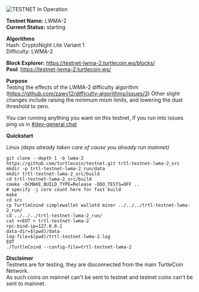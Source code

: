![TESTNET In Operation](https://user-images.githubusercontent.com/317/40411678-465103e0-5e9b-11e8-8ac0-84538920aabe.png)

**Testnet Name:** LWMA-2  
**Current Status:** starting  

**Algorithms**  
Hash: CryptoNight Lite Variant 1  
Difficulty: LWMA-2  

**Block Explorer:** https://testnet-lwma-2.turtlecoin.ws/blocks/  
**Pool**: https://testnet-lwma-2.turtlecoin.ws/  

**Purpose**    
Testing the effects of the LWMA-2 difficulty algorithm (https://github.com/zawy12/difficulty-algorithms/issues/3)
Other slight changes include raising the minimum mixin limits, and lowering the dust threshold to zero.

You can running anything you want on this testnet, if you run into issues ping us in [\#dev-general chat](http://discord.turtlecoin.lol)  

**Quickstart**

Linux *(deps already taken care of cause you already run mainnet)*
```
git clone --depth 1 -b lwma-2 https://github.com/turtlecoin/testnet.git trtl-testnet-lwma-2_src
mkdir -p trtl-testnet-lwma-2_run/data
mkdir trtl-testnet-lwma-2_src/build
cd trtl-testnet-lwma-2_src/build
cmake -DCMAKE_BUILD_TYPE=Release -DDO_TESTS=OFF ..
# specify -j core count here for fast build
make 
cd src
cp TurtleCoind simplewallet walletd miner ../../../trtl-testnet-lwma-2_run/
cd ../../../trtl-testnet-lwma-2_run/
cat <<EOT > trtl-testnet-lwma-2
rpc-bind-ip=127.0.0.1
data-dir=$(pwd)/data
log-file=$(pwd)/trtl-testnet-lwma-2.log
EOT
./TurtleCoind --config-file=trtl-testnet-lwma-2
```

**Disclaimer**  
Testnets are for testing, they are disconnected from the main TurtleCoin Network.  
As such coins on mainnet can't be sent to testnet and testnet coins can't be sent to mainnet.

